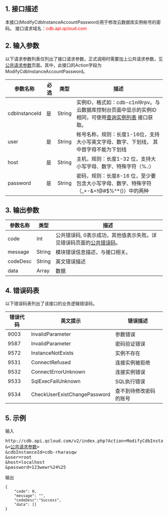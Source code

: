 ## 1. 接口描述
本接口(ModifyCdbInstanceAccountPassword)用于修改云数据库实例帐号的密码。
接口请求域名：<font style="color:red">cdb.api.qcloud.com</font>


## 2. 输入参数
以下请求参数列表仅列出了接口请求参数，正式调用时需要加上公共请求参数，见<a href='/doc/api/253/1739' title='公共请求参数'>公共请求参数</a>页面。其中，此接口的Action字段为ModifyCdbInstanceAccountPassword。

| 参数名称 | 必选  | 类型 | 描述 |
|---------|---------|---------|---------|
| cdbInstanceId | 是 | String | 实例ID，格式如：cdb-c1nl9rpv。与云数据库控制台页面中显示的实例ID相同，可使用[查询实例列表](/doc/api/253/1266) 接口获取。 |
| user | 是 | String | 帐号名称，规则：长度1-16位，支持大小写英文字母、数字、下划线， 其中首字母不能为下划线|
| host | 是 | String | 主机，规则：长度1-32 位，支持大小写字母、数字、特殊字符（%.:） |
| password | 是 | String | 密码，规则：长度8-16 位，至少要包含大小写字母、数字、特殊字符（_+-&=!@#$%^*()）中的两种|

## 3. 输出参数
| 参数名称 | 类型 | 描述 |
|---------|---------|---------|
| code | Int | 公共错误码, 0表示成功，其他值表示失败。详见错误码页面的<a href='/document/api/377/4173' title='公共错误码'>公共错误码</a>。|
| message | String | 模块错误信息描述，与接口相关。|
| codeDesc | String | 英文错误描述 |
| data | Array | 数据 |


## 4. 错误码表
以下错误码表列出了该接口的业务逻辑错误码。

| 错误代码 | 英文提示 | 错误描述 |
|---------|---------|---------|
| 9003 | InvalidParameter | 参数错误 |
| 9587 | InvalidParameter | 密码验证错误 |
| 9572 | InstanceNotExists | 实例不存在 |
| 9531 | ConnectRefused | 连接实例被拒绝 |
| 9532 | ConnectErrorUnknown | 连接实例错误 |
| 9533 | SqlExecFailUnknown  | SQL执行错误 |
| 9534 | CheckUserExistChangePassword | 查不到待修改密码的账号 |


## 5. 示例
输入
<pre>
http://cdb.api.qcloud.com/v2/index.php?Action=ModifyCdbInstanceAccountPassword
&<<a href="/document/product/236/6921">公共请求参数</a>>
&cdbInstanceId=cdb-rharasqw
&user=root
&host=localhost
&password=123wewr%24%25
</pre>

输出
```
{
    "code": 0,
    "message": "",
    "codeDesc":"Success",
    "data": []
}
```

